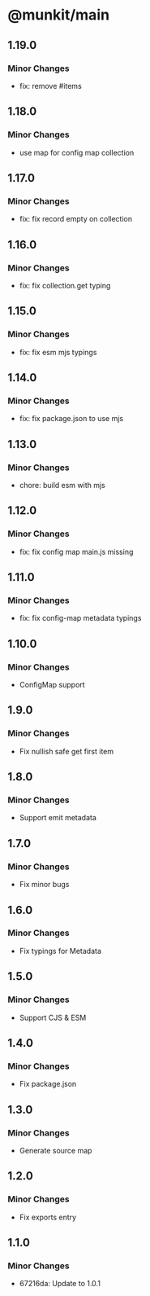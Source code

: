# @munkit/main

## 1.19.0

### Minor Changes

- fix: remove #items

## 1.18.0

### Minor Changes

- use map for config map collection

## 1.17.0

### Minor Changes

- fix: fix record empty on collection

## 1.16.0

### Minor Changes

- fix: fix collection.get typing

## 1.15.0

### Minor Changes

- fix: fix esm mjs typings

## 1.14.0

### Minor Changes

- fix: fix package.json to use mjs

## 1.13.0

### Minor Changes

- chore: build esm with mjs

## 1.12.0

### Minor Changes

- fix: fix config map main.js missing

## 1.11.0

### Minor Changes

- fix: fix config-map metadata typings

## 1.10.0

### Minor Changes

- ConfigMap support

## 1.9.0

### Minor Changes

- Fix nullish safe get first item

## 1.8.0

### Minor Changes

- Support emit metadata

## 1.7.0

### Minor Changes

- Fix minor bugs

## 1.6.0

### Minor Changes

- Fix typings for Metadata

## 1.5.0

### Minor Changes

- Support CJS & ESM

## 1.4.0

### Minor Changes

- Fix package.json

## 1.3.0

### Minor Changes

- Generate source map

## 1.2.0

### Minor Changes

- Fix exports entry

## 1.1.0

### Minor Changes

- 67216da: Update to 1.0.1
